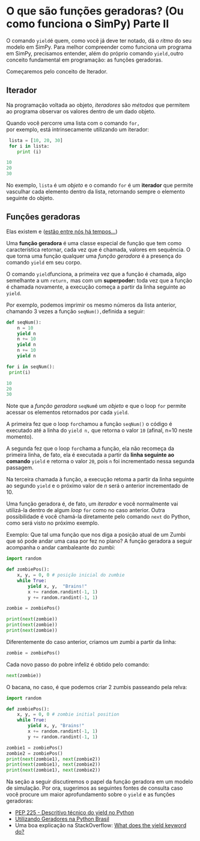# O que são funções geradoras? \(Ou como funciona o SimPy\) Parte II

O comando `yield`é quem, como você já deve ter notado, dá o _ritmo_ do seu modelo em SimPy. Para melhor compreender como funciona um programa em SimPy, precisamos entender, além do próprio comando `yield,`outro conceito fundamental em programação: as funções geradoras.

Começaremos pelo conceito de Iterador.

## Iterador

Na programação voltada ao objeto, _iteradores_ são _métodos_ que permitem ao programa observar os valores dentro de um dado objeto.

Quando você percorre uma lista com o comando `for,`  
por exemplo, está intrinsecamente utilizando um iterador:

```python
 lista = [10, 20, 30]
 for i in lista:
    print (i)

10
20
30
```

No exemplo, `lista` é um _objeto_ e o comando `for` é um **iterador** que permite vasculhar cada elemento dentro da lista, retornando sempre o elemento seguinte do objeto.

## Funções geradoras

Elas existem e \([estão entre nós há tempos...](https://en.wikipedia.org/wiki/Generator_%28computer_programming)\)

Uma **função geradora** é uma classe especial de função que tem como característica retornar, cada vez que é chamada, valores em sequência. O que torna uma função qualquer uma _função geradora_ é a presença do comando `yield` em seu corpo.

O comando `yield`funciona, a primeira vez que a função é chamada, algo semelhante a um `return,` mas com um **superpoder:** toda vez que a função é chamada novamente, a execução começa a partir da linha seguinte ao `yield`.

Por exemplo, podemos imprimir os mesmo números da lista anterior, chamando 3 vezes a função `seqNum(),`definida a seguir:

```python
def seqNum():
    n = 10
    yield n
    n += 10
    yield n
    n += 10
    yield n

for i in seqNum():
 print(i)

10
20
30
```

Note que a _função geradora_ `seqNum`é um _objeto_ e que o loop `for` permite acessar os elementos retornados por cada `yield`.

A primeira fez que o loop `for`chamou a função `seqNum()` o código é executado até a linha do `yield n,` que retorna o valor `10` \(afinal, n=10 neste momento\).

A segunda fez que o loop `for`chama a função, ela não recomeça da primeira linha, de fato, ela é executada a partir da **linha seguinte ao comando** `yield` e retorna o valor `20`, pois `n` foi incrementado nessa segunda passagem.

Na terceira chamada à função, a execução retoma a partir da linha seguinte ao segundo `yield` e o próximo valor de _n_ será o anterior incrementado de 10.

Uma função geradora é, de fato, um _iterador_ e você normalmente vai utilizá-la dentro de algum _loop_ `for` como no caso anterior. Outra possibilidade é você chamá-la diretamente pelo comando `next` do Python, como será visto no próximo exemplo.

Exemplo: Que tal uma função que nos diga a posição atual de um Zumbi que só pode andar uma casa por fez no plano? A função geradora a seguir acompanha o andar cambaleante do zumbi:

```python
import random

def zombiePos():
    x, y, = 0, 0 # posição inicial do zumbie
    while True:
        yield x, y,  "Brains!"
        x += random.randint(-1, 1)
        y += random.randint(-1, 1)

zombie = zombiePos()

print(next(zombie))
print(next(zombie))
print(next(zombie))
```

Diferentemente do caso anterior, criamos um zumbi a partir da linha:

```python
zombie = zombiePos()
```

Cada novo passo do pobre infeliz é obtido pelo comando:

```python
next(zombie))
```

O bacana, no caso, é que podemos criar 2 zumbis passeando pela relva:

```python
import random

def zombiePos():
    x, y, = 0, 0 # zombie initial position
    while True:
        yield x, y, "Brains!"
        x += random.randint(-1, 1)
        y += random.randint(-1, 1)

zombie1 = zombiePos()
zombie2 = zombiePos()
print(next(zombie1), next(zombie2))
print(next(zombie1), next(zombie2))
print(next(zombie1), next(zombie2))
```

Na seção a seguir discutiremos o papel da função geradora em um modelo de simulação. Por ora, sugerimos as seguintes fontes de consulta caso você procure um maior aprofundamento sobre o `yield` e as funções geradoras:

* [PEP 225 - Descritivo técnico do yield no Python](https://www.python.org/dev/peps/pep-0255/)
* [Utilizando Geradores na Python Brasil](http://wiki.python.org.br/UsandoGenerators)
* Uma boa explicação na StackOverflow: [What does the yield keyword do?](http://stackoverflow.com/questions/231767/what-does-the-yield-keyword-do)

